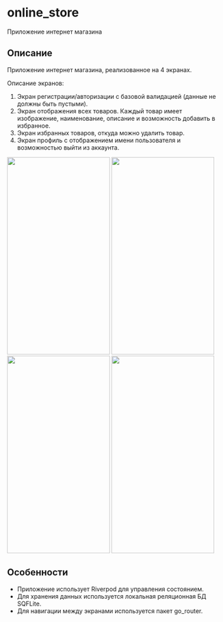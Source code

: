 # online_store

Приложение интернет магазина

## Описание

Приложение интернет магазина, реализованное на 4 экранах. 

Описание экранов:

1. Экран регистрации/авторизации с базовой валидацией (данные не должны быть пустыми).
2. Экран отображения всех товаров. Каждый товар имеет изображение, наименование, описание и возможность добавить в избранное.
3. Экран избранных товаров, откуда можно удалить товар.
4. Экран профиль с отображением имени пользователя и возможностью выйти из аккаунта.

<img src="https://github.com/user-attachments/assets/290c170d-f6e0-401b-ad2e-c685a70b75ea" width="240" height="460">
<img src="https://github.com/user-attachments/assets/bcc56e22-12d8-49bc-be09-741e301d469e" width="240" height="460"> <br> 
<img src="https://github.com/user-attachments/assets/740a4911-531c-4193-a38b-d97044742de2" width="240" height="460">
<img src="https://github.com/user-attachments/assets/012ded19-ef6c-4451-a289-6e35cccaf443" width="240" height="460">



## Особенности
- Приложение использует Riverpod для управления состоянием.
- Для хранения данных используется локальная реляционная БД SQFLite.
- Для навигации между экранами используется пакет go_router.
